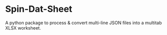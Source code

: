 # Spin-Dat-Sheet
A python package to process &amp; convert multi-line JSON files into a multitab XLSX worksheet.
